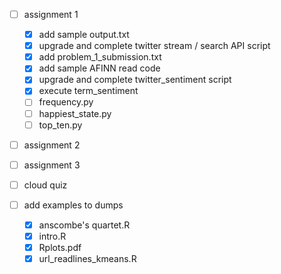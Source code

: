 - [ ] assignment 1
  - [x] add sample output.txt
  - [x] upgrade and complete twitter stream / search API script
  - [x] add problem_1_submission.txt
  - [x] add sample AFINN read code
  - [x] upgrade and complete twitter_sentiment script
  - [x] execute term_sentiment
  - [ ] frequency.py
  - [ ] happiest_state.py
  - [ ] top_ten.py

- [ ] assignment 2
- [ ] assignment 3
- [ ] cloud quiz

- [ ] add examples to dumps
  - [x] anscombe's quartet.R  
  - [x] intro.R  
  - [x] Rplots.pdf  
  - [x] url_readlines_kmeans.R
